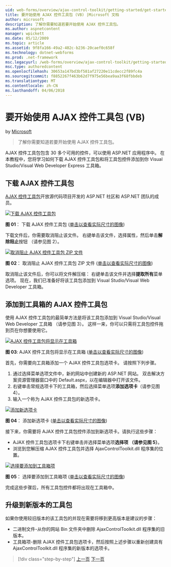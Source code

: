 ```yaml
---
uid: web-forms/overview/ajax-control-toolkit/getting-started/get-started-with-the-ajax-control-toolkit-vb
title: 要开始使用 AJAX 控件工具包 (VB) |Microsoft 文档
author: microsoft
description: 了解你需要知道若要开始使用 AJAX 控件工具包。
ms.author: aspnetcontent
manager: wpickett
ms.date: 05/12/2009
ms.topic: article
ms.assetid: 9f8fa166-49a2-402c-b236-20caef0c658f
ms.technology: dotnet-webforms
ms.prod: .net-framework
msc.legacyurl: /web-forms/overview/ajax-control-toolkit/getting-started/get-started-with-the-ajax-control-toolkit-vb
msc.type: authoredcontent
ms.openlocfilehash: 30653a147bd3bf581af27220e11cdecc2f89fc4a
ms.sourcegitcommit: f8852267f463b62d7f975e56bea9aa3f68fbbdeb
ms.translationtype: MT
ms.contentlocale: zh-CN
ms.lasthandoff: 04/06/2018
---
```

<a name="get-started-with-the-ajax-control-toolkit-vb"></a>要开始使用 AJAX 控件工具包 (VB)
====================
by [Microsoft](https://github.com/microsoft)

> 了解你需要知道若要开始使用 AJAX 控件工具包。


AJAX 控件工具包包含 30 多个可用的控件，可以使用 ASP.NET 应用程序中。 在本教程中，您将学习如何下载 AJAX 控件工具包和将工具包控件添加到你 Visual Studio/Visual Web Developer Express 工具箱。

## <a name="downloading-the-ajax-control-toolkit"></a>下载 AJAX 控件工具包

[AJAX 控件工具包](http://devexpress.com/act)开放源代码项目开发的 ASP.NET 社区和 ASP.NET 团队的成员。


[![下载 AJAX 控件工具包](get-started-with-the-ajax-control-toolkit-vb/_static/image1.jpg)](get-started-with-the-ajax-control-toolkit-vb/_static/image1.png)

**图 01**： 下载 AJAX 控件工具包 ([单击以查看实际尺寸的图像](get-started-with-the-ajax-control-toolkit-vb/_static/image2.png))


下载文件后，你需要取消阻止该文件。 右键单击该文件，选择属性，然后单击**解除阻止**按钮 （请参见图 2）。


[![取消阻止 AJAX 控件工具包 ZIP 文件](get-started-with-the-ajax-control-toolkit-vb/_static/image2.jpg)](get-started-with-the-ajax-control-toolkit-vb/_static/image3.png)

**图 02**： 取消阻止 AJAX 控件工具包 ZIP 文件 ([单击以查看实际尺寸的图像](get-started-with-the-ajax-control-toolkit-vb/_static/image4.png))


取消阻止该文件后，你可以将文件解压缩： 右键单击该文件并选择**提取所有**菜单选项。 现在，我们已准备好将该工具包添加到 Visual Studio/Visual Web Developer 工具箱。

## <a name="adding-the-ajax-control-toolkit-to-the-toolbox"></a>添加到工具箱的 AJAX 控件工具包

使用 AJAX 控件工具包的最简单方法是将该工具包添加到 Visual Studio/Visual Web Developer 工具箱 （请参见图 3）。 这样一来，你可以只需将工具包控件拖到页在你想要使用它。


[![AJAX 控件工具包将显示在工具箱](get-started-with-the-ajax-control-toolkit-vb/_static/image3.jpg)](get-started-with-the-ajax-control-toolkit-vb/_static/image5.png)

**图 03**: AJAX 控件工具包将显示在工具箱 ([单击以查看实际尺寸的图像](get-started-with-the-ajax-control-toolkit-vb/_static/image6.png))


首先，你需要向工具箱添加一个 AJAX 控件工具包选项卡。 请按照下列步骤。

1. 通过选择菜单选项文件中，新的网站中创建新的 ASP.NET 网站。 双击解决方案资源管理器窗口中的 Default.aspx，以在编辑器中打开该文件。
2. 右键单击常规选项卡下的工具箱，然后选择菜单选项**添加选项卡**（请参见图 4）。
3. 输入一个称为 AJAX 控件工具包的新选项卡。


[![添加新选项卡](get-started-with-the-ajax-control-toolkit-vb/_static/image4.jpg)](get-started-with-the-ajax-control-toolkit-vb/_static/image7.png)

**图 04**： 添加新选项卡 ([单击以查看实际尺寸的图像](get-started-with-the-ajax-control-toolkit-vb/_static/image8.png))


接下来，你需要将 AJAX 控件工具包控件添加到新选项卡。请执行这些步骤：

- AJAX 控件工具包选项卡下右键单击并选择菜单选项**选择项 （请参见图 5）**。
- 浏览到您解压缩 AJAX 控件工具包并选择 AjaxControlToolkit.dll 程序集的位置。


[![选择要添加到工具箱项](get-started-with-the-ajax-control-toolkit-vb/_static/image5.jpg)](get-started-with-the-ajax-control-toolkit-vb/_static/image9.png)

**图 05**： 选择要添加到工具箱项 ([单击以查看实际尺寸的图像](get-started-with-the-ajax-control-toolkit-vb/_static/image10.png))


完成这些步骤后，所有工具包控件都将出现在工具箱中。

## <a name="upgrading-to-a-new-version-of-the-toolkit"></a>升级到新版本的工具包

如果你使用较旧版本的该工具包的并现在需要将移到更高版本是建议的步骤：

- 二进制文件-从你的网站 Bin 文件夹中删除 AjaxControlToolkit.dll 程序集的旧版本。
- 工具箱项-删除 AJAX 控件工具包选项卡，然后按照上述步骤以重新创建具有 AjaxControlToolkit.dll 程序集的新版本的选项卡。

> [!div class="step-by-step"]
> [上一页](creating-a-custom-ajax-control-toolkit-control-extender-cs.md)
> [下一页](using-ajax-control-toolkit-controls-and-control-extenders-vb.md)
